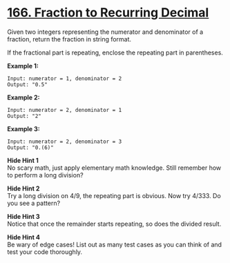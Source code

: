 # [166. Fraction to Recurring Decimal](https://leetcode.com/problems/fraction-to-recurring-decimal/description)
Given two integers representing the numerator and denominator of a fraction, return the fraction in string format.

If the fractional part is repeating, enclose the repeating part in parentheses.

**Example 1:**
```
Input: numerator = 1, denominator = 2
Output: "0.5"
```
**Example 2:**
```
Input: numerator = 2, denominator = 1
Output: "2"
```
**Example 3:**
```
Input: numerator = 2, denominator = 3
Output: "0.(6)"
```


**Hide Hint 1**  
No scary math, just apply elementary math knowledge. Still remember how to perform a long division?

**Hide Hint 2**  
Try a long division on 4/9, the repeating part is obvious. Now try 4/333. Do you see a pattern?

**Hide Hint 3**  
Notice that once the remainder starts repeating, so does the divided result.

**Hide Hint 4**  
Be wary of edge cases! List out as many test cases as you can think of and test your code thoroughly.